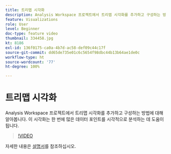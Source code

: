 ```yaml
---
title: 트리맵 시각화
description: Analysis Workspace 프로젝트에서 트리맵 시각화를 추가하고 구성하는 방법에 대해 알아봅니다. 이 시각화는 한 번에 많은 데이터 포인트를 시각적으로 분석하는 데 도움이 됩니다.
feature: Visualizations
role: User
level: Beginner
doc-type: feature video
thumbnail: 334458.jpg
kt: 8186
exl-id: 136f0175-ca0a-4b7d-ac58-def09c44c17f
source-git-commit: dd65de735e01c6c5654f98dbc44b13b64ae1de0c
workflow-type: ht
source-wordcount: '77'
ht-degree: 100%

---
```


# 트리맵 시각화

Analysis Workspace 프로젝트에서 트리맵 시각화를 추가하고 구성하는 방법에 대해 알아봅니다. 이 시각화는 한 번에 많은 데이터 포인트를 시각적으로 분석하는 데 도움이 됩니다.

>[!VIDEO](https://video.tv.adobe.com/v/334458/?quality=12&learn=on)

자세한 내용은 [설명서](https://experienceleague.adobe.com/docs/analytics/analyze/analysis-workspace/visualizations/treemap.html?lang=ko)를 참조하십시오.
